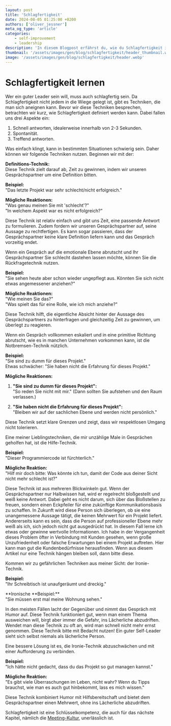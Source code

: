 ```yaml
---
layout: post
title: 'Schlagfertigkeit'
date: 2024-08-05 01:25:00 +0200
authors: ['oliver_jessner']
meta_og_type: 'article'
categories:
    - self-improvement
    - leadership
description: 'In diesem Blogpost erfährst du, wie du Schlagfertigkeit in Gesprächen gezielt einsetzen können. Wir betrachten verschiedene Techniken. Lerne, wie du durch geschicktes Fragen und gezielte Reaktionen in herausfordernden Situationen souverän bleiben kannst.'
thumbnail: '/assets/images/gen/blog/schlagfertigkeit/header_thumbnail.webp'
image: '/assets/images/gen/blog/schlagfertigkeit/header.webp'
---
```


# Schlagfertigkeit lernen

Wer ein guter Leader sein will, muss auch schlagfertig sein. Da Schlagfertigkeit nicht jedem in die Wiege gelegt ist, gibt es Techniken, die man sich aneignen kann. Bevor wir diese Techniken besprechen, betrachten wir kurz, wie Schlagfertigkeit definiert werden kann. Dabei fallen uns drei Aspekte ein:

1. Schnell antworten, idealerweise innerhalb von 2-3 Sekunden.
2. Spontanität.
3. Treffend antworten.

Was einfach klingt, kann in bestimmten Situationen schwierig sein. Daher können wir folgende Techniken nutzen. Beginnen wir mit der:

**Definitions-Technik:**  
Diese Technik zielt darauf ab, Zeit zu gewinnen, indem wir unseren Gesprächspartner um eine Definition bitten.

**Beispiel:**  
"Das letzte Projekt war sehr schlecht/nicht erfolgreich."

**Mögliche Reaktionen:**  
"Was genau meinen Sie mit 'schlecht'?"  
"In welchem Aspekt war es nicht erfolgreich?"

Diese Technik ist relativ einfach und gibt uns Zeit, eine passende Antwort zu formulieren. Zudem fordern wir unseren Gesprächspartner auf, seine Aussage zu rechtfertigen. Es kann sogar passieren, dass der Gesprächspartner keine klare Definition liefern kann und das Gespräch vorzeitig endet.

Wenn ein Gespräch auf die emotionale Ebene abrutscht und Ihr Gesprächspartner Sie schlecht dastehen lassen möchte, können Sie die Rückfragetechnik nutzen.

**Beispiel:**  
"Sie sehen heute aber schon wieder ungepflegt aus. Könnten Sie sich nicht etwas angemessener anziehen?"

**Mögliche Reaktionen:**  
"Wie meinen Sie das?"  
"Was spielt das für eine Rolle, wie ich mich anziehe?"

Diese Technik hilft, die eigentliche Absicht hinter der Aussage des Gesprächspartners zu hinterfragen und gleichzeitig Zeit zu gewinnen, um überlegt zu reagieren.

Wenn ein Gespräch vollkommen eskaliert und in eine primitive Richtung abrutscht, wie es in manchen Unternehmen vorkommen kann, ist die Notbremsen-Technik nützlich.

**Beispiel:**  
"Sie sind zu dumm für dieses Projekt."  
Etwas schwächer: "Sie haben nicht die Erfahrung für dieses Projekt."

**Mögliche Reaktionen:**

1. **"Sie sind zu dumm für dieses Projekt":**  
   "So reden Sie nicht mit mir." (Dann sollten Sie aufstehen und den Raum verlassen.)

2. **"Sie haben nicht die Erfahrung für dieses Projekt":**  
   "Bleiben wir auf der sachlichen Ebene und werden nicht persönlich."

Diese Technik setzt klare Grenzen und zeigt, dass wir respektlosen Umgang nicht tolerieren.

Eine meiner Lieblingstechniken, die mir unzählige Male in Gesprächen geholfen hat, ist die Hilfe-Technik.

**Beispiel:**  
"Dieser Programmiercode ist fürchterlich."

**Mögliche Reaktion:**  
"Hilf mir doch bitte: Was könnte ich tun, damit der Code aus deiner Sicht nicht mehr schlecht ist?"

Diese Technik ist aus mehreren Blickwinkeln gut. Wenn der Gesprächspartner nur Halbwissen hat, wird er regelrecht bloßgestellt und weiß keine Antwort. Dabei geht es nicht darum, sich über das Bloßstellen zu freuen, sondern einen Eckpfeiler für eine zukünftige Kommunikationsbasis zu schaffen. In Zukunft wird diese Person sich überlegen, ob sie eine unangemessene Aussage tätigt, die keinen Mehrwert für ein Projekt liefert. Andererseits kann es sein, dass die Person auf professioneller Ebene mehr weiß als ich, sich jedoch nicht gut ausgedrückt hat. In diesem Fall lerne ich etwas oder gewinne wertvolle Informationen. Ich habe in der Vergangenheit dieses Problem öfter in Verbindung mit Kunden gesehen, wenn große Unzufriedenheit oder falsche Erwartungen bei einem Projekt auftreten. Hier kann man gut die Kundenbedürfnisse herausfinden. Wenn aus diesem Artikel nur eine Technik hängen bleiben soll, dann bitte diese.

Kommen wir zu gefährlichen Techniken aus meiner Sicht: der Ironie-Technik.

**Beispiel:**  
"Ihr Schreibtisch ist unaufgeräumt und dreckig."

**Ironische **Beispiel:\*\*  
"Sie müssen erst mal meine Wohnung sehen."

In den meisten Fällen lacht der Gegenüber und nimmt das Gespräch mit Humor auf. Diese Technik funktioniert gut, wenn man einem Thema ausweichen will, birgt aber immer die Gefahr, ins Lächerliche abzudriften. Wendet man diese Technik zu oft an, wird man schnell nicht mehr ernst genommen. Diese Technik bitte mit Bedacht nutzen! Ein guter Self-Leader sieht sich selbst niemals als lächerliche Person.

Eine bessere Lösung ist es, die Ironie-Technik abzuschwächen und mit einer Aufforderung zu verbinden.

**Beispiel:**  
"Ich hätte nicht gedacht, dass du das Projekt so gut managen kannst."

**Mögliche Reaktion:**  
"Es gibt viele Überraschungen im Leben, nicht wahr? Wenn du Tipps brauchst, wie man es auch gut hinbekommt, lass es mich wissen."

Diese Technik kombiniert Humor mit Hilfsbereitschaft und bietet dem Gesprächspartner einen Mehrwert, ohne ins Lächerliche abzudriften.

Schlagfertigkeit ist eine Schlüsselkompetenz, die auch für das nächste Kapitel, nämlich die [Meeting-Kultur](/blog/2024-08-06-meeting-kultur/), unerlässlich ist.
